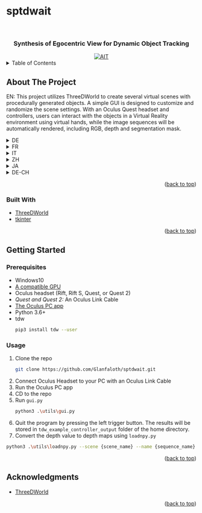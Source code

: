 # sptdwait

<div id="top"></div>

<!-- PROJECT LOGO -->
<br />
<div align="center">
  <a href="https://github.com/Glanfaloth/sptdwait">
  </a>
  <h3 align="center">Synthesis of Egocentric View for Dynamic Object Tracking</h3>
  <a href="http://www.youtube.com/watch?v=z2y0obcq0Tw" target="_blank">
    <img src="http://img.youtube.com/vi/z2y0obcq0Tw/0.jpg" alt="AIT"/>
  </a>
</div>

<!-- TABLE OF CONTENTS -->
<details>
  <summary>Table of Contents</summary>
  <ol>
    <li>
      <a href="#about-the-project">About The Project</a>
      <ul>
        <li><a href="#built-with">Built With</a></li>
      </ul>
    </li>
    <li>
      <a href="#getting-started">Getting Started</a>
      <ul>
        <li><a href="#prerequisites">Prerequisites</a></li>
        <li><a href="#installation">Installation</a></li>
      </ul>
    </li>
    <li><a href="#usage">Usage</a></li>
    <li><a href="#acknowledgments">Acknowledgments</a></li>
  </ol>
</details>

<!-- ABOUT THE PROJECT -->
## About The Project

EN: This project utilizes ThreeDWorld to create several virtual scenes with procedurally generated objects. A simple GUI is designed to customize and randomize the scene settings. With an Oculus Quest headset and controllers, users can interact with the objects in a Virtual Reality environment using virtual hands, while the image sequences will be automatically rendered, including RGB, depth and segmentation mask.

<details>
  <summary>DE</summary>
  Dieses Projekt nutzt ThreeDWorld, um diverse virtuelle Szenen mit prozedural generierten Objekten zu erzeugen. Eine einfache GUI wurde erzeugt, um Szeneneinstellungen anzupassen oder zu randomisieren. Mit einem Oculus Quest Headset und Controllern, können Nutzer mit den Objekten in einer VR Szene mit virtuellen Händen interagieren, während Bildsequenzen, in Form von RGB, Tiefe und Segmentierungsmaske, automatisch gerendert werden.
</details>

<details>
  <summary>FR</summary>
  Ce projet utilise ThreeDWorld pour créer plusieurs scènes virtuelles avec des objets générés de manière procédurale. Une GUI simple est conçue pour personnaliser et randomiser les paramètres de la scène. À l'aide d'un casque et des contrôleurs Oculus Quest, les utilisateurs peuvent interagir avec les objets dans un environnement de réalité virtuelle en utilisant des mains virtuelles, tandis que les séquences d'images seront automatiquement rendues, y compris le RVB, la carte de disparité et le masque de segmentation.
</details>

<details>
  <summary>IT</summary>
  Questo progetto utilizza ThreeDWorld per creare diverse scene virtuali con oggetti generati proceduralmente. Una semplice GUI è stata disegnata per personalizzare e randomizzare le impostazioni della scena. Attraverso un headset Oculus Quest e i controller, l'utilizzatore può interagire con gli oggetti nell'ambiente nella realtà virtuale usando mani virtuali, mentre la sequenza di immagini viene automaticamente renderizzata, includendo i colori, la profondità e la maschera di segmentazione.
</details>

<details>
  <summary>ZH</summary>
  本项目运用ThreeDWorld创建了带有过程生成物品的若干虚拟场景，设计了用于自定义或随机设置场景的图形用户界面。通过Oculus Quest头戴设备和控制手柄，用户可在虚拟现实场景中用虚拟手与物品交互，同时渲染出一系列场景的RGB图、深度图和分割图。
</details>

<details>
  <summary>JA</summary>
  このプロジェクトは、ThreedWorldを使用して、いくつかの仮想シーンを手続き型生成されたオブジェクトを作成します。シンプルなGUIをカスタマイズし、シーンの設定をランダムに設計されます。Oculus Questヘッドセットとコントローラで、ユーザーは仮想の手を使っているバーチャル・リアリティの環境でオブジェクトと操作することができます。その一方で、イメージシーケンスはRGB、深さとセグメンテーション・マスクを含む自動的に提出されます。
</details>

<details>
  <summary>DE-CH</summary>
  S projekt brucht ThreeDWorld um verschiedeni virtuelli szene mit prozedural generierte objekt z erzüge. E eifachi GUI isch erzügt worde um szeneiistellige azpasse oder z randomisiere. Mit emene Oculus Quest Headset und controller chönd benützer mit de objekt inere VR szene mit virtuelle händ interagiere während bildsequenze in form vo RGB, tüfi und segmentierigsmaske automatisch grendert werdet.
</details>

<p align="right">(<a href="#top">back to top</a>)</p>


### Built With

* [ThreeDWorld]([https://nextjs.org/](https://github.com/threedworld-mit/tdw))
* [tkinter]([https://reactjs.org/](https://docs.python.org/3/library/tkinter.html))

<p align="right">(<a href="#top">back to top</a>)</p>


<!-- GETTING STARTED -->
## Getting Started

### Prerequisites

* Windows10
* [A compatible GPU](https://support.oculus.com/articles/headsets-and-accessories/oculus-link/oculus-link-compatibility/)
* Oculus headset (Rift, Rift S, Quest, or Quest 2)
* *Quest and Quest 2:* An Oculus Link Cable
* [The Oculus PC app](https://www.oculus.com/setup/)
* Python 3.6+
* tdw
  ```sh
  pip3 install tdw --user
  ```

### Usage

1. Clone the repo
   ```sh
   git clone https://github.com/Glanfaloth/sptdwait.git
   ```
2. Connect Oculus Headset to your PC with an Oculus Link Cable
3. Run the Oculus PC app
5. CD to the repo
6. Run `gui.py`
   ```sh
   python3 .\utils\gui.py
   ```
7. Quit the program by pressing the left trigger button. The results will be stored in `tdw_example_controller_output` folder of the home directory.
8. Convert the depth value to depth maps using `loadnpy.py`
  ```sh
  python3 .\utils\loadnpy.py --scene {scene_name} --name {sequence_name}
  ```

<p align="right">(<a href="#top">back to top</a>)</p>

<!-- ACKNOWLEDGMENTS -->
## Acknowledgments

* [ThreeDWorld]([https://nextjs.org/](https://github.com/threedworld-mit/tdw))

<p align="right">(<a href="#top">back to top</a>)</p>
